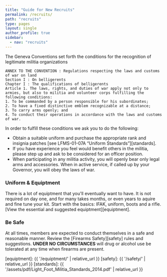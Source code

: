 ```yaml
---
title: "Guide for New Recruits"
permalink: /recruits/
path: "recruits"
type: pages
layout: single
author_profile: true
sidebar:
  - nav: "recruits"
---
```


The Geneva Conventions set forth the conditions for the recognition of legitimate militia organizations

```
ANNEX TO THE CONVENTION : Regulations respecting the laws and customs of war on land
Section I : On belligerents 
Chapter I : The qualifications of belligerents
Article 1. The laws, rights, and duties of war apply not only to armies, but also to militia and volunteer corps fulfilling the following conditions: 
1. To be commanded by a person responsible for his subordinates;
2. To have a fixed distinctive emblem recognizable at a distance;
3. To carry arms openly; and
4. To conduct their operations in accordance with the laws and customs of war.
```

In order to fulfill these conditions we ask you to do the following:
* Obtain a suitable uniform and purchase the appropriate rank and insignia patches [see LFMS-01-07A “Uniform Standards”][standards].
* If you have experience you feel would benefit others in the militia, please step up and ask to be considered for an officer position.
* When participating in any militia activity, you will openly bear only legal arms and accessories. When in active service, if called up by your Governor, you will obey the laws of war.

### Uniform & Equiptment

There is a lot of equiptment that you'll eventually want to have. It is not required on day one, and for many takes months, or even years to aquire and fine tune your kit. Start with the basics: IFAK, uniform, boots and a rifle. [View the essential and suggested equiptment][equiptment].

### Be Safe

At all times, members are expected to conduct themselves in a safe and reasonable manner. Review the [Firearms Safety][safety] rules and suggestions.  **UNDER NO CIRCUMSTANCES** will drug or alcohol use be tolerated at any time when firearms are present.



[equiptment]: {{ '/equiptment/' | relative_url }}
[safety]: {{ '/safety/' | relative_url }}
[standards]: {{ '/assets/pdf/Light_Foot_Militia_Standards_2014.pdf' | relative_url }}
